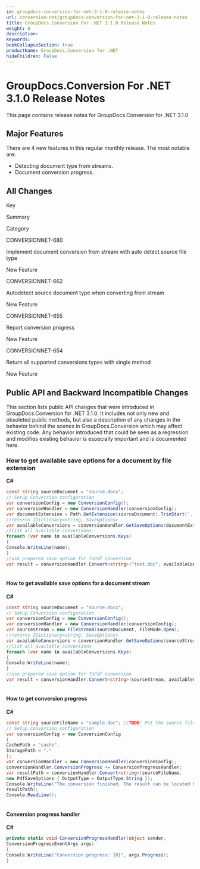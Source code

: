 ```yaml
---
id: groupdocs-conversion-for-net-3-1-0-release-notes
url: conversion-net/groupdocs-conversion-for-net-3-1-0-release-notes
title: GroupDocs.Conversion For .NET 3.1.0 Release Notes
weight: 8
description: 
keywords: 
bookCollapseSection: true
productName: GroupDocs.Conversion for .NET
hideChildren: False
---
```


# GroupDocs.Conversion For .NET 3.1.0 Release Notes

This page contains release notes for GroupDocs.Conversion for .NET 3.1.0

## Major Features

There are 4 new features in this regular monthly release. The most notable are:

*   Detecting document type from streams.
*   Document conversion progress.

## All Changes

Key

Summary

Category

CONVERSIONNET-680

Implement document conversion from stream with auto detect source file type

New Feature

CONVERSIONNET-662

Autodetect source document type when converting from stream

New Feature

CONVERSIONNET-655

Report conversion progress

New Feature

CONVERSIONNET-654

Return all supported conversions types with single method

New Feature

## Public API and Backward Incompatible Changes

This section lists public API changes that were introduced in GroupDocs.Conversion for .NET 3.1.0. It includes not only new and obsoleted public methods, but also a description of any changes in the behavior behind the scenes in GroupDocs.Conversion which may affect existing code. Any behavior introduced that could be seen as a regression and modifies existing behavior is especially important and is documented here.

### How to get available save options for a document by file extension

**C#**

```csharp
const string sourceDocument = "source.docx";
// Setup Conversion configuration
var conversionConfig = new ConversionConfig();
var conversionHandler = new ConversionHandler(conversionConfig);
var documentExtension = Path.GetExtension(sourceDocument).TrimStart('.');
//returns IDictionary<string, SaveOptions>
var availableConversions = conversionHandler.GetSaveOptions(documentExtension);
//list all available conversions
foreach (var name in availableConversions.Keys)
{
Console.WriteLine(name);
}
//use prepared save option for ToPdf conversion
var result = conversionHandler.Convert<string>("test.doc", availableConversions["pdf"]);
 
```

#### How to get available save options for a document stream

**C#**

```csharp
const string sourceDocument = "source.docx";
// Setup Conversion configuration
var conversionConfig = new ConversionConfig();
var conversionHandler = new ConversionHandler(conversionConfig);
var sourceStream = new FileStream(sourceDocument, FileMode.Open);
//returns IDictionary<string, SaveOptions>
var availableConversions = conversionHandler.GetSaveOptions(sourceStream);
//list all available conversions
foreach (var name in availableConversions.Keys)
{
Console.WriteLine(name);
}
//use prepared save option for ToPdf conversion
var result = conversionHandler.Convert<string>(sourceStream, availableConversions["pdf"]);
 
```

#### How to get conversion progress

**C#**

```csharp
const string sourceFileName = "sample.doc"; //TODO: Put the source filename here
// Setup Conversion configuration
var conversionConfig = new ConversionConfig
{
CachePath = "cache",
StoragePath = "."
};
var conversionHandler = new ConversionHandler(conversionConfig);
conversionHandler.ConversionProgress += ConversionProgressHandler;
var resultPath = conversionHandler.Convert<string>(sourceFileName,
new PdfSaveOptions { OutputType = OutputType.String });
Console.WriteLine("The conversion finished. The result can be located here: {0}. Press <<ENTER>> to exit.",
resultPath);
Console.ReadLine();
 
```

#### Conversion progress handler

**C#**

```csharp
private static void ConversionProgressHandler(object sender,
ConversionProgressEventArgs args)
{
Console.WriteLine("Conversion progress: {0}", args.Progress);
}
 
```

